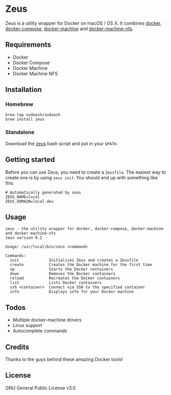 # Zeus

Zeus is a utility wrapper for Docker on macOS / OS X. It combines [docker](https://docs.docker.com), [docker-compose](https://docs.docker.com/compose/), [docker-machine](https://docs.docker.com/machine/) and [docker-machine-nfs](https://github.com/adlogix/docker-machine-nfs).

## Requirements

  - Docker
  - Docker Compose
  - Docker Machine
  - Docker Machine NFS

## Installation

### Homebrew

```
brew tap sudoash/sudoash
brew install zeus
```

### Standalone

Download the [zeus](https://raw.githubusercontent.com/sudoash/zeus/master/zeus) bash script and put in your `$PATH`.

## Getting started

Before you can use Zeus, you need to create a `Zeusfile`. The easiest way to create one is by using `zeus init`. You should end up with something like this:

```
# Automatically generated by zeus
ZEUS_NAME=local
ZEUS_DOMAIN=local.dev
```

## Usage
```
zeus - the utility wrapper for docker, docker-compose, docker-machine and docker-machine-nfs
zeus version 0.2

Usage: /usr/local/bin/zeus <command>

Commands:
  init             Initialises Zeus and creates a Zeusfile
  create           Creates the Docker machine for the first time
  up               Starts the Docker containers
  down             Removes the Docker containers
  reload           Recreates the Docker containers
  list             Lists Docker containers
  ssh <container>  Connect via SSH to the specified container
  info             Displays info for your Docker machine
 ```

## Todos

 - Multiple docker-machine drivers
 - Linux support
 - Autocomplete commands

## Credits

Thanks to the guys behind these amazing Docker tools!

## License

GNU General Public License v3.0
